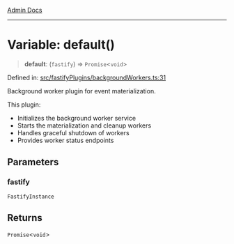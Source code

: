 [Admin Docs](/)

***

# Variable: default()

> **default**: (`fastify`) => `Promise`\<`void`\>

Defined in: [src/fastifyPlugins/backgroundWorkers.ts:31](https://github.com/gautam-divyanshu/talawa-api/blob/84910820371ade6fdca33545b3a0fc1e929731b2/src/fastifyPlugins/backgroundWorkers.ts#L31)

Background worker plugin for event materialization.

This plugin:
- Initializes the background worker service
- Starts the materialization and cleanup workers
- Handles graceful shutdown of workers
- Provides worker status endpoints

## Parameters

### fastify

`FastifyInstance`

## Returns

`Promise`\<`void`\>
